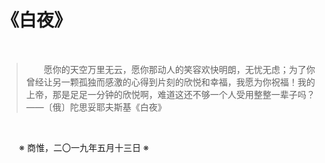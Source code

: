 # 《白夜》

&emsp;&emsp;

>&emsp;&emsp;愿你的天空万里无云，愿你那动人的笑容欢快明朗，无忧无虑；为了你曾经让另一颗孤独而感激的心得到片刻的欣悦和幸福，我愿为你祝福！我的上帝，那是足足一分钟的欣悦啊，难道这还不够一个人受用整整一辈子吗？——〔俄〕陀思妥耶夫斯基《白夜》

&emsp;&emsp;

&emsp;&emsp;※ 商惟，二〇一九年五月十三日 ※